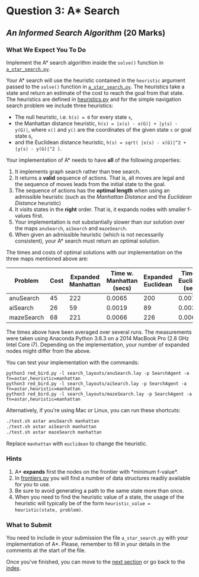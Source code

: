 # Question 3: A\* Search

## _An Informed Search Algorithm_ (20 Marks)

### What We Expect You To Do

Implement the A\* search algorithm inside the `solve()` function in
[`a_star_search.py`](../a_star_search.py).

Your A\* search will use the heuristic contained in the `heuristic` argument
passed to the `solve()` function in [`a_star_search.py`](../a_star_search.py).
The heuristics take a state and return an estimate of the cost to reach the
goal from that state. The heuristics are defined in
[heuristics.py](../heuristics.py) and for the simple navigation search problem
we include three heuristics:

- The null heuristic, i.e. `h(s) = 0` for every state `s`,
- the Manhattan distance heuristic, `h(s) = |x(s) - x(G)| + |y(s) - y(G)|`,
  where `x()` and `y()` are the coordinates of the given state `s` or goal
  state `G`,
- and the Euclidean distance heuristic,
  `h(s) = sqrt( |x(s) - x(G)|^2 + |y(s) - y(G)|^2 )`.

Your implementation of A\* needs to have **all** of the following properties:

1. It implements graph search rather than tree search.
2. It returns a **valid** sequence of actions. That is, all moves are legal and
   the sequence of moves leads from the initial state to the goal.
3. The sequence of actions has the **optimal length** when using an admissible
   heuristic (such as the _Manhattan Distance_ and the _Euclidean Distance_
   heuristic)
4. It visits states in the **right** order. That is, it expands nodes with
   smaller f-values first.
5. Your implementation is not substantially slower than our solution over the
   maps `anuSearch`, `aiSearch` and `mazeSearch`.
6. When given an admissible heuristic (which is not necessarily consistent),
   your A\* search must return an optimal solution.

The times and costs of optimal solutions with our implementation on the three
maps mentioned above are:

| Problem    | Cost | Expanded Manhattan | Time w. Manhattan (secs) | Expanded Euclidean | Time w. Euclidean (secs) |
| ---------- | ---- | ------------------ | ------------------------ | ------------------ | ------------------------ |
| anuSearch  | 45   | 222                | 0.0065                   | 200                | 0.0075                   |
| aiSearch   | 26   | 59                 | 0.0019                   | 89                 | 0.0030                   |
| mazeSearch | 68   | 221                | 0.0066                   | 226                | 0.0064                   |

The times above have been averaged over several runs. The measurements were
taken using Anaconda Python 3.6.3 on a 2014 MacBook Pro (2.8 GHz Intel Core
i7). Depending on the implementation, your number of expanded nodes might
differ from the above.

You can test your implementation with the commands:

```
python3 red_bird.py -l search_layouts/anuSearch.lay -p SearchAgent -a fn=astar,heuristic=manhattan
python3 red_bird.py -l search_layouts/aiSearch.lay -p SearchAgent -a fn=astar,heuristic=manhattan
python3 red_bird.py -l search_layouts/mazeSearch.lay -p SearchAgent -a fn=astar,heuristic=manhattan
```

Alternatively, if you're using Mac or Linux, you can run these shortcuts:

```sh
./test.sh astar anuSearch manhattan
./test.sh astar aiSearch manhattan
./test.sh astar mazeSearch manhattan
```

Replace `manhattan` with `euclidean` to change the heuristic.

### Hints

1. A* **expands** first the nodes on the frontier with *minimum f-value\*.
2. In [frontiers.py](../frontiers.py) you will find a number of data structures
   readily available for you to use.
3. Be sure to avoid generating a path to the same state more than once.
4. When you need to find the heuristic value of a state, the usage of the
   heuristic will typically be of the form `heuristic_value = heuristic(state, problem)`.

### What to Submit

You need to include in your submission the file `a_star_search.py` with your
implementation of A\*. Please, remember to fill in your details in the comments
at the start of the file.

Once you've finished, you can move to the [next section](6_heuristics.md) or go
back to the [index](README.md).
